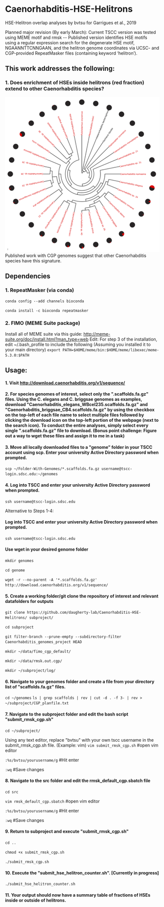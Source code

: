 # Caenorhabditis-HSE-Helitrons
HSE-Helitron overlap analyses by bvtsu for Garrigues et al., 2019

Planned major revision (By early March):
Current TSCC version was tested using MEME motif and rmsk -- Published version identifies HSE motifs using a regular expression search for the degenerate HSE motif, NGAANNTTCNNGAAN, and the helitron genome coordinates via UCSC- and CGP-provided RepeatMasker files (containing keyword ‘helitron’).

## This work addresses the following:
### 1. Does enrichment of HSEs inside helitrons (red fraction) extend to other Caenorhabditis species?

![HSE-Helitrons-in-CGP-genomes](CGP_black_red.png)
Published work with CGP genomes suggest that other Caenorhabditis species have this signature.

## Dependencies
### 1. RepeatMasker (via conda)
```conda config --add channels bioconda```

```conda install -c bioconda repeatmasker```

### 2. FIMO (MEME Suite package)
Install all of MEME suite via this guide: http://meme-suite.org/doc/install.html?man_type=web
Edit: For step 3 of the installation, edit ~/.bash_profile to include the following (Assuming you installed it to your main directory)
```export PATH=$HOME/meme/bin:$HOME/meme/libexec/meme-5.3.0:$PATH```

## Usage:
#### 1. Visit http://download.caenorhabditis.org/v1/sequence/
#### 2. For species genomes of interest, select only the ".scaffolds.fa.gz" files.  Using the C. elegans and C. briggsae genomes as examples, download "Caenorhabditis_elegans_WBcel235.scaffolds.fa.gz" and "Caenorhabditis_briggsae_CB4.scaffolds.fa.gz" by using the checkbox on the top-left of each file name to select multiple files followed by clicking the download icon on the top-left portion of the webpage (next to the search icon). To conduct the entire analyses, simply select every single ".scaffolds.fa.gz" file to download. (Bonus point challenge: Figure out a way to wget these files and assign it to me in a task)
#### 3. Move all locally downloaded files to a "genome" folder in your TSCC account using scp. Enter your university Active Directory password when prompted.
```scp ~/Folder-With-Genomes/*.scaffolds.fa.gz username@tscc-login.sdsc.edu:~/genomes```
#### 4. Log into TSCC and enter your university Active Directory password when prompted.
```ssh username@tscc-login.sdsc.edu```

Alternative to Steps 1-4:
#### Log into TSCC and enter your university Active Directory password when prompted.
```ssh username@tscc-login.sdsc.edu```
#### Use wget in your desired genome folder
```mkdir genomes```

```cd genome```

```wget -r --no-parent -A '*.scaffolds.fa.gz' http://download.caenorhabditis.org/v1/sequence/```

#### 5. Create a working folder/git clone the repository of interest and relevant datafolders for outputs

```git clone https://github.com/daugherty-lab/Caenorhabditis-HSE-Helitrons/ subproject/```

```cd subproject```

```git filter-branch --prune-empty --subdirectory-filter Caenorhabditis_genomes_project HEAD```

```mkdir ~/data/fimo_cgp_default/```

```mkdir ~/data/rmsk.out.cgp/```

```mkdir ~/subproject/log/```
#### 6. Navigate to your genomes folder and create a file from your directory list of "scaffolds.fa.gz" files.
```cd ~/genomes```
```ls | grep scaffolds | rev | cut -d . -f 3- | rev > ~/subproject/CGP_planfile.txt```

#### 7. Navigate to the subproject folder and edit the bash script "submit_rmsk_cgp.sh"
```cd ~/subproject/```

Using any text editor, replace "bvtsu" with your own tscc username in the submit_rmsk_cgp.sh file. (Example: vim)
```vim submit_rmsk_cgp.sh``` #open vim editor

```:%s/bvtsu/yourusername/g``` #Hit enter

```:wq``` #Save changes

#### 8. Navigate to the src folder and edit the rmsk_default_cgp.sbatch file
```cd src```

```vim rmsk_default_cgp.sbatch``` #open vim editor

```:%s/bvtsu/yourusername/g``` #Hit enter

```:wq``` #Save changes

#### 9. Return to subproject and execute "submit_rmsk_cgp.sh"
```cd ..```

```chmod +x submit_rmsk_cgp.sh```

```./submit_rmsk_cgp.sh``` 

#### 10. Execute the "submit_hse_helitron_counter.sh". [Currently in progress]
```./submit_hse_helitron_counter.sh``` 

#### 11. Your output should now have a summary table of fractions of HSEs inside or outside of helitrons.
